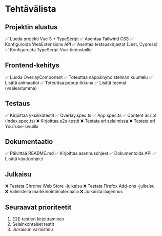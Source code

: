 # Tehtävälista

## Projektin alustus
✅ Luoda projekti Vue 3 + TypeScript
✅ Asentaa Tailwind CSS
✅ Konfiguroida WebExtensions API
✅ Asentaa testauskirjastot (Jest, Cypress)
✅ Konfiguroida TypeScript Vue-tiedostoille

## Frontend-kehitys
✅ Luoda OverlayComponent
✅ Toteuttaa näppäinyhdistelmän kuuntelu
✅ Lisätä animaatiot
✅ Toteuttaa popup-ikkuna
✅ Lisätä teemat (vaalea/tumma)

## Testaus
✅ Kirjoittaa yksikkötestit
  ✅ Overlay.spec.ts
  ✅ App.spec.ts
  ✅ Content Script (index.spec.ts)
❌ Kirjoittaa e2e-testit
❌ Testata eri selaimissa
❌ Testata eri YouTube-sivuilla

## Dokumentaatio
✅ Päivittää README.md
✅ Kirjoittaa asennusohjeet
✅ Dokumentoida API
✅ Lisätä käyttöohjeet

## Julkaisu
❌ Testata Chrome Web Store -julkaisu
❌ Testata Firefox Add-ons -julkaisu
❌ Valmistella markkinointimateriaalia
❌ Julkaista laajennus

## Seuraavat prioriteetit
1. E2E-testien kirjoittaminen
2. Selainkohtaiset testit
3. Julkaisun valmistelu 